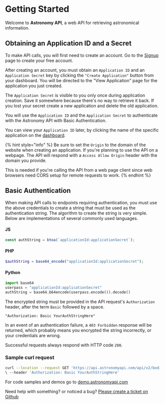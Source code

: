 # Getting Started

Welcome to **Astronomy API**, a web API for retrieving astronomical information.

## Obtaining an Application ID and a Secret

To make API calls, you will first need to create an account. Go to the [Signup](http://astronomyapi.com/auth/signup) page to create your free account.

After creating an account, you must obtain an `Application ID` and an `Application Secret` key by clicking the `"Create Application"` button from your dashboard. You will be directed to the "View Application" page for the application you just created.

The `Application Secret` is visible to you only once during application creation. Save it somewhere because there's no way to retrieve it back. If you lost your secret create a new application and delete the old application.

You will use the `Application ID` and the `Application Secret` to authenticate with the Astronomy API with Basic Authentication.

You can view your `Application ID` later, by clicking the name of the specific application on the [dashboard](http://astronomyapi.com/dashboard).

{% hint style="info" %}
Be sure to set the `Origin` to the domain of the website when creating an application. If you're planning to use the API on a webpage. The API will respond with a `Access Allow Origin` header with the domain you provide.&#x20;

This is needed if you're calling the API from a web page client since web browsers need CORS setup for remote requests to work.
{% endhint %}

## Basic Authentication

When making API calls to endpoints requiring authentication, you must use the above credentials to create a string that must be used as the authentication string. The algorithm to create the string is very simple. Below are implementations of several commonly used languages.

#### JS

```typescript
const authString = btoa(`applicationId:applicationSecret`);
```

#### PHP

```php
$authString = base64_encode("applicationId:applicationSecret");
```

#### Python

```python
import base64
userpass = "applicationId:applicationSecret"
authString = base64.b64encode(userpass.encode()).decode()
```

The encrypted string must be provided in the API request's `Authorization` header, after the term `Basic` followed by a space.

```markup
"Authorization: Basic YourAuthStringHere"
```

In an event of an authentication failure, a `403 Forbidden` response will be returned, which probably means you encrypted the string incorrectly, or your credentials are wrong.

Successful requests always respond with HTTP code `200`.

### Sample curl request

```bash
curl --location --request GET 'https://api.astronomyapi.com/api/v2/bodies' 
\ --header 'Authorization: Basic YourAuthStringHere' 
```

For code samples and demos go to [demo.astronomyapi.com](http://demo.astronomyapi.com)

Need help with something? or noticed a bug? [Please create a ticket on Github](https://github.com/AstronomyAPI/Samples/issues)
